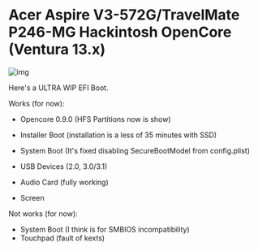 # Acer Aspire V3-572G/TravelMate P246-MG Hackintosh OpenCore (Ventura 13.x)

![img](FutureScreenshot)

Here's a ULTRA WIP EFI Boot.

Works (for now):
- Opencore 0.9.0 (HFS Partitions now is show)
- Installer Boot (installation is a less of 35 minutes with SSD)
- System Boot (It's fixed disabling SecureBootModel from config.plist)

- USB Devices (2.0, 3.0/3.1)
- Audio Card (fully working)
- Screen

Not works (for now):
- System Boot (I think is for SMBIOS incompatibility)
- Touchpad (fault of kexts)


 

